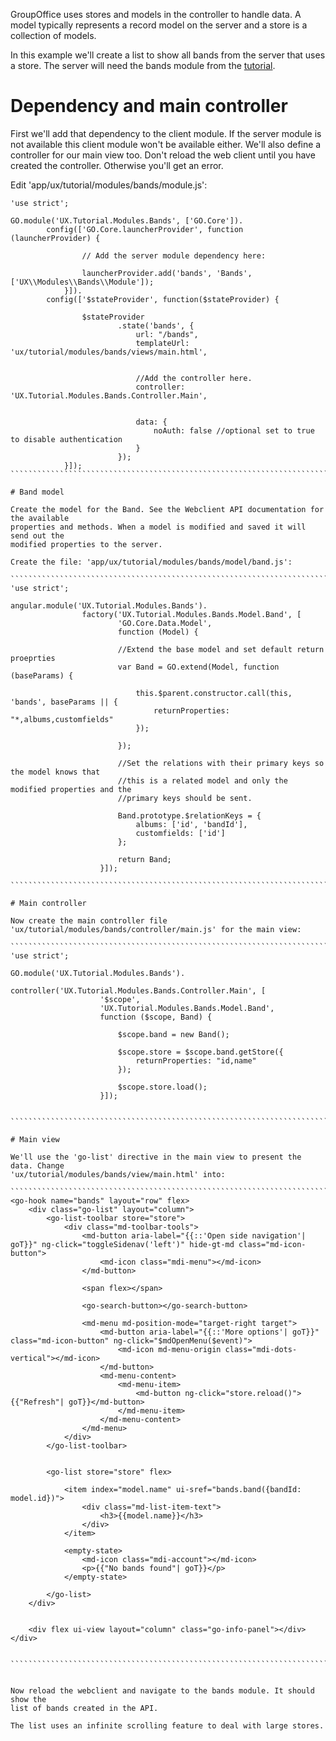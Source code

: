 GroupOffice uses stores and models in the controller to handle data. A model 
typically represents a record model on the server and a store is a collection of 
models.

In this example we'll create a list to show all bands from the server that uses 
a store. The server will need the bands module from the [tutorial](http://intermesh.io/index.php/REST_API/Create_a_module/Folders_and_files).


# Dependency and main controller
First we'll add that dependency to the client module. If the server module is 
not available this client module won't be available either. We'll also define
a controller for our main view too. Don't reload the web client until you have
created the controller. Otherwise you'll get an error.

Edit 'app/ux/tutorial/modules/bands/module.js':
````````````````````````````````````````````````````````````````````````````````
'use strict';

GO.module('UX.Tutorial.Modules.Bands', ['GO.Core']).
		config(['GO.Core.launcherProvider', function (launcherProvider) {		
				
				// Add the server module dependency here:
				
				launcherProvider.add('bands', 'Bands', ['UX\\Modules\\Bands\\Module']);
			}]).
		config(['$stateProvider', function($stateProvider) {

				$stateProvider
						.state('bands', {
							url: "/bands",
							templateUrl: 'ux/tutorial/modules/bands/views/main.html',


							//Add the controller here.
							controller: 'UX.Tutorial.Modules.Bands.Controller.Main',


							data: {
								noAuth: false //optional set to true to disable authentication
							}
						});
			}]);
```````````````````````````````````````````````````````````````````````````````

# Band model

Create the model for the Band. See the Webclient API documentation for the available
properties and methods. When a model is modified and saved it will send out the
modified properties to the server.

Create the file: 'app/ux/tutorial/modules/bands/model/band.js':

```````````````````````````````````````````````````````````````````````````````
'use strict';

angular.module('UX.Tutorial.Modules.Bands').
				factory('UX.Tutorial.Modules.Bands.Model.Band', [
						'GO.Core.Data.Model', 
						function (Model) {
						
						//Extend the base model and set default return proeprties
						var Band = GO.extend(Model, function (baseParams) {
														
							this.$parent.constructor.call(this, 'bands', baseParams || {
								returnProperties: "*,albums,customfields"
							});

						});

						//Set the relations with their primary keys so the model knows that 
						//this is a related model and only the modified properties and the 
						//primary keys should be sent.
						
						Band.prototype.$relationKeys = {
							albums: ['id', 'bandId'],
							customfields: ['id']
						};

						return Band;
					}]);

```````````````````````````````````````````````````````````````````````````````

# Main controller

Now create the main controller file 
'ux/tutorial/modules/bands/controller/main.js' for the main view:

```````````````````````````````````````````````````````````````````````````````
'use strict';

GO.module('UX.Tutorial.Modules.Bands').
				controller('UX.Tutorial.Modules.Bands.Controller.Main', [
					'$scope',
					'UX.Tutorial.Modules.Bands.Model.Band',
					function ($scope, Band) {

						$scope.band = new Band();

						$scope.store = $scope.band.getStore({
							returnProperties: "id,name"
						});

						$scope.store.load();
					}]);


```````````````````````````````````````````````````````````````````````````````

# Main view

We'll use the 'go-list' directive in the main view to present the data. Change 
'ux/tutorial/modules/bands/view/main.html' into:

```````````````````````````````````````````````````````````````````````````````
<go-hook name="bands" layout="row" flex>
	<div class="go-list" layout="column">
		<go-list-toolbar store="store">
			<div class="md-toolbar-tools">
				<md-button aria-label="{{::'Open side navigation'| goT}}" ng-click="toggleSidenav('left')" hide-gt-md class="md-icon-button">
					<md-icon class="mdi-menu"></md-icon>
				</md-button>

				<span flex></span>

				<go-search-button></go-search-button>

				<md-menu md-position-mode="target-right target">
					<md-button aria-label="{{::'More options'| goT}}" class="md-icon-button" ng-click="$mdOpenMenu($event)">
						<md-icon md-menu-origin class="mdi-dots-vertical"></md-icon>
					</md-button>
					<md-menu-content>
						<md-menu-item>
							<md-button ng-click="store.reload()">{{"Refresh"| goT}}</md-button>
						</md-menu-item>
					</md-menu-content>
				</md-menu>
			</div>			
		</go-list-toolbar>


		<go-list store="store" flex>

			<item index="model.name" ui-sref="bands.band({bandId: model.id})">
				<div class="md-list-item-text">
					<h3>{{model.name}}</h3>
				</div>
			</item>

			<empty-state>
				<md-icon class="mdi-account"></md-icon>
				<p>{{"No bands found"| goT}}</p>
			</empty-state>

		</go-list>
	</div>


	<div flex ui-view layout="column" class="go-info-panel"></div>
</div>


```````````````````````````````````````````````````````````````````````````````


Now reload the webclient and navigate to the bands module. It should show the 
list of bands created in the API.

The list uses an infinite scrolling feature to deal with large stores.